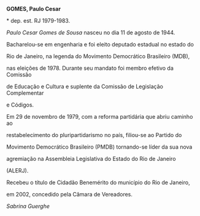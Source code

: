 **GOMES, Paulo Cesar**



\* dep. est. RJ 1979-1983.



*Paulo Cesar Gomes de Sousa* nasceu no dia 11 de agosto de 1944.



Bacharelou-se em engenharia e foi eleito deputado estadual no estado do

Rio de Janeiro, na legenda do Movimento Democrático Brasileiro (MDB),

nas eleições de 1978. Durante seu mandato foi membro efetivo da Comissão

de Educação e Cultura e suplente da Comissão de Legislação Complementar

e Códigos.



Em 29 de novembro de 1979, com a reforma partidária que abriu caminho ao

restabelecimento do pluripartidarismo no país, filiou-se ao Partido do

Movimento Democrático Brasileiro (PMDB) tornando-se líder da sua nova

agremiação na Assembleia Legislativa do Estado do Rio de Janeiro

(ALERJ).



Recebeu o título de Cidadão Benemérito do município do Rio de Janeiro,

em 2002, concedido pela Câmara de Vereadores.



*Sabrina Guerghe*




